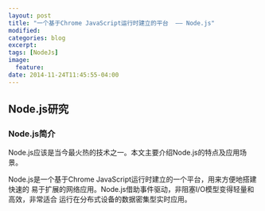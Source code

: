```yaml
---
layout: post
title: "一个基于Chrome JavaScript运行时建立的平台  —— Node.js"
modified:
categories: blog
excerpt:
tags: [NodeJs]
image:
  feature:
date: 2014-11-24T11:45:55-04:00
---
```


## Node.js研究

### Node.js简介

Node.js应该是当今最火热的技术之一。本文主要介绍Node.js的特点及应用场景。

Node.js是一个基于Chrome JavaScript运行时建立的一个平台，用来方便地搭建快速的 易于扩展的网络应用。Node.js借助事件驱动，非阻塞I/O模型变得轻量和高效，非常适合 运行在分布式设备的数据密集型实时应用。

